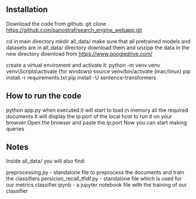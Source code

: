 Installation
------------------------------
Download the code from github:
git clone https://github.com/panostraf/search_engine_webapp.git

cd in main directory
mkdir all_data/
make sure that all pretrained models and datasets are in all_data/ directory
download them and unzipp the data in the new directory
download from https://www.googledrive.com/

create a virtual enviroment and activate it:
python -m venv venv
venv\Scripts\activate (for windows)
source venv/bin/activate (mac/linux)
pip install -r requirements.txt
pip install -U sentence-transformers


How to run the code
----------------------------
python app.py
when executed it will start to load in memory all the required documents
It will display the ip:port of the local host to run it on your browser
Open the browser and paste the ip:port
Now you can start making queries


Notes
----------------------------
Inside all_data/ you will also find:

preprocessing.py - standalone file to preprocess the documents and train the classifiers
persicion_recall_tfidf.py - standalone file which is used for our metrics
classifier.ipynb - a jupyter notebook file with the training of our classifier




